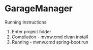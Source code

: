 # GarageManager

Running Instructions:

1. Enter project folder
2. Compilation - mvnw.cmd clean install
3. Running - mvnw.cmd spring-boot:run
